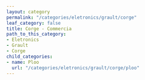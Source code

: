 ```yaml
---
layout: category
permalink: "/categories/eletronics/grault/corge"
leaf_category: false
title: Corge - Commercia
path_to_this_category:
- Eletronics
- Grault
- Corge
child_categories:
- name: Ploo
  url: "/categories/eletronics/grault/corge/ploo"
---
```

